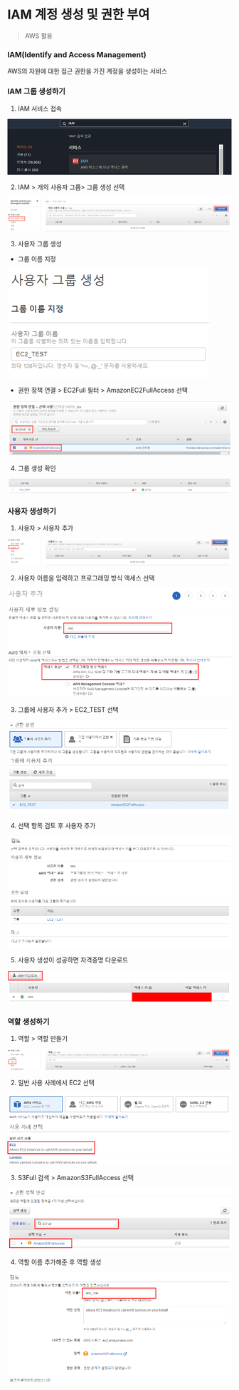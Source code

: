 # IAM 계정 생성 및 권한 부여

> AWS 활용



### IAM(Identify and Access Management)

AWS의 자원에 대한 접근 권한을 가진 계정을 생성하는 서비스



### IAM 그룹 생성하기

1. IAM 서비스 접속

![image-20210906093624061](IAM.assets/image-20210906093624061.png)

2. IAM > 개의 사용자 그룹> 그룹 생성 선택 

![image-20210906093936745](IAM.assets/image-20210906093936745.png)

3. 사용자 그룹 생성

- 그룹 이름 지정

![image-20210906094100877](IAM.assets/image-20210906094100877.png)

- 권한 정책 연결 > EC2Full 필터 > AmazonEC2FullAccess 선택 

![image-20210906095129457](IAM.assets/image-20210906095129457.png)

4. 그룹 생성 확인

![image-20210906095212244](IAM.assets/image-20210906095212244.png)



### 사용자 생성하기

1. 사용자 > 사용자 추가

![image-20210906100305586](IAM.assets/image-20210906100305586.png)

2. 사용자 이름을 입력하고 프로그래밍 방식 액세스 선택

![image-20210906100427206](IAM.assets/image-20210906100427206.png)

3. 그룹에 사용자 추가 > EC2_TEST 선택

![image-20210906100507339](IAM.assets/image-20210906100507339.png)

4. 선택 항목 검토 후 사용자 추가

![image-20210906100649885](IAM.assets/image-20210906100649885.png)

5. 사용자 생성이 성공하면 자격증명 다운로드 

![image-20210906101012260](IAM.assets/image-20210906101012260.png)



### 역할 생성하기

1. 역할 > 역할 만들기

![image-20210906102130021](IAM.assets/image-20210906102130021.png)

2. 일반 사용 사례에서 EC2 선택

![image-20210906102235713](IAM.assets/image-20210906102235713.png)

3. S3Full 검색 > AmazonS3FullAccess 선택

![image-20210906102323945](IAM.assets/image-20210906102323945.png)

4. 역할 이름 추가해준 후 역할 생성

![image-20210906102532001](IAM.assets/image-20210906102532001.png)

